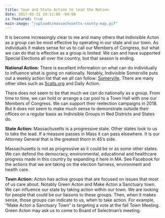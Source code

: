 ```yaml
---
title: Town and State Action to lead the Nation
date: 2017-05-31 19:11:00 -04:00
is featured: true
main-image: "/uploads/massachusetts-county-map.gif"
---
```


It is become increasingly clear to me and many others that Indivisible Acton as a group can be most effective by operating in our state and our town. As individuals it makes sense for us to call our Members of Congress, but what we can do that is effective as a group is limited. We can and have supported Special Elections all over the country, but that season is ending.

**National Action:**
There is excellent information on what can do individually to influence what is going on nationally. Notably, Indivisible Somerville puts out a weekly action list that we all can follow: [Somerville](http://bit.ly/2quQ4As). There are many other sites such as [5calls.org](http://5calls.org) and Daily Action.

There does not seem to be that much we can do nationally as a group. From time to time, we can hold or arrange a car pool to a Town Hall with one our Members of Congress. We can support their reelection campaigns in 2018. But it does not seem to make much sense to demonstrate outside their offices on a regular basis as Indivisible Groups in Red Districts and States do.

**State Action:**
Massachusetts is a progressive state. Other states look to us to take the lead. If a measure passes in Mass it can pass elsewhere. It is our Attorney General that is the greatest thorn in 45’s side. 

Massachusetts is not as progressive as it could be or as some other states. We can defend the democracy, environmental, educational and healthcare progress made in this country by expanding it here in MA. See Facebook for the actions that we are taking on the election fairness, environment and health care. 

**Town Action:**
Acton has active groups that are focused on issues that most of us care about. Notably Green Acton and Make Acton a Sanctuary town. We can influence our state by taking action within our town. We are looking for people that could be our liaisons to these groups. Then, when it makes sense, those groups can indicate to us, when to take action. For example, “Make Acton a Sanctuary Town” is targeting a vote at the fall Town Meeting. Green Acton may ask us to come to Board of Selectman’s meeting.